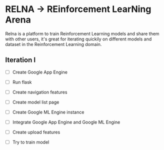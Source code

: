 # RELNA -> REinforcement LearNing Arena

Relna is a platform to train Reinforcement Learning models and share them with other users, it's great for iterating quickily on different models and dataset in the Reinforcement Learning domain.

## Iteration I

- [ ] Create Google App Engine
- [ ] Run flask
- [ ] Create navigation features
- [ ] Create model list page
- [ ] Create Google ML Engine instance
- [ ] Integrate Google App Engine and Google ML Engine
- [ ] Create upload features
- [ ] Try to train model

